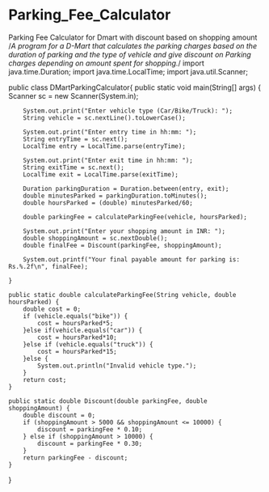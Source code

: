 # Parking_Fee_Calculator
Parking Fee Calculator for Dmart with discount based on shopping amount
/*A program for a D-Mart that calculates the parking charges based on the
duration of parking and the type of vehicle and give discount on Parking charges depending on amount spent for
shopping.*/
import java.time.Duration;
import java.time.LocalTime;
import java.util.Scanner;

public class DMartParkingCalculator{
    public static void main(String[] args) {
        Scanner sc = new Scanner(System.in);

        System.out.print("Enter vehicle type (Car/Bike/Truck): ");
        String vehicle = sc.nextLine().toLowerCase();

        System.out.print("Enter entry time in hh:mm: ");
        String entryTime = sc.next();
        LocalTime entry = LocalTime.parse(entryTime);

        System.out.print("Enter exit time in hh:mm: ");
        String exitTime = sc.next();
        LocalTime exit = LocalTime.parse(exitTime);

        Duration parkingDuration = Duration.between(entry, exit);
        double minutesParked = parkingDuration.toMinutes();
        double hoursParked = (double) minutesParked/60;

        double parkingFee = calculateParkingFee(vehicle, hoursParked);

        System.out.print("Enter your shopping amount in INR: ");
        double shoppingAmount = sc.nextDouble();
        double finalFee = Discount(parkingFee, shoppingAmount);

        System.out.printf("Your final payable amount for parking is: Rs.%.2f\n", finalFee);

    }

    public static double calculateParkingFee(String vehicle, double hoursParked) {
        double cost = 0;
        if (vehicle.equals("bike")) {
            cost = hoursParked*5; 
        }else if(vehicle.equals("car")) {
            cost = hoursParked*10; 
        }else if (vehicle.equals("truck")) {
            cost = hoursParked*15; 
        }else {
            System.out.println("Invalid vehicle type.");
        }
        return cost;
    }

    public static double Discount(double parkingFee, double shoppingAmount) {
        double discount = 0;
        if (shoppingAmount > 5000 && shoppingAmount <= 10000) {
            discount = parkingFee * 0.10;
        } else if (shoppingAmount > 10000) {
            discount = parkingFee * 0.30; 
        }
        return parkingFee - discount;
    }
}
